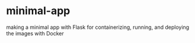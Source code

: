 # minimal-app
making a minimal app with Flask for containerizing, running, and deploying the images with Docker
